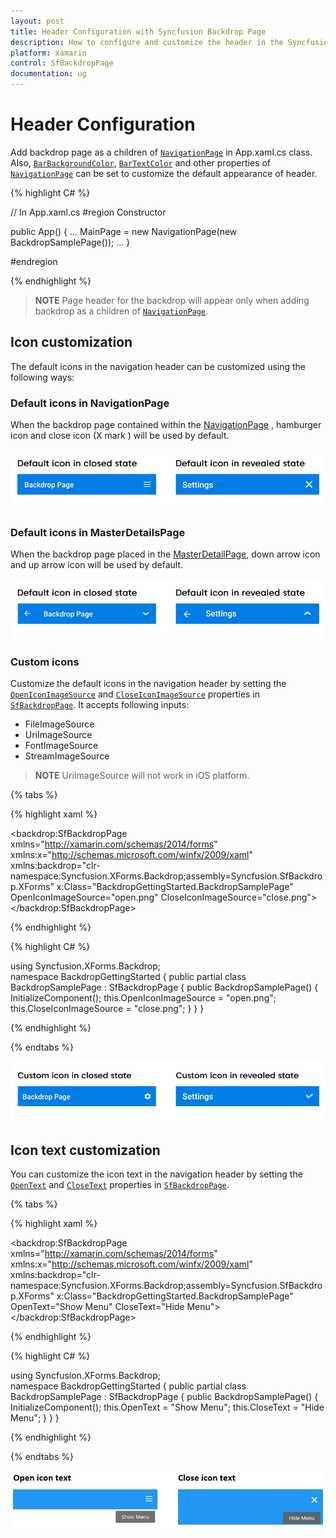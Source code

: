 ```yaml
---
layout: post
title: Header Configuration with Syncfusion Backdrop Page
description: How to configure and customize the header in the Syncfusion backdrop page control in Xamarin.Forms platform.
platform: xamarin
control: SfBackdropPage
documentation: ug
---
```


# Header Configuration

Add backdrop page as a children of [`NavigationPage`](https://docs.microsoft.com/en-us/dotnet/api/xamarin.forms.navigationpage?view=xamarin-forms) in App.xaml.cs class. Also, [`BarBackgroundColor`](https://docs.microsoft.com/en-us/dotnet/api/xamarin.forms.navigationpage.barbackgroundcolor?view=xamarin-forms), [`BarTextColor`](https://docs.microsoft.com/en-us/dotnet/api/xamarin.forms.navigationpage.bartextcolor?view=xamarin-forms) and other properties of [`NavigationPage`](https://docs.microsoft.com/en-us/dotnet/api/xamarin.forms.navigationpage?view=xamarin-forms) can be set to customize the default appearance of header.
 
{% highlight C# %} 

// In App.xaml.cs 
#region Constructor

public App()
{ 
   … 
  MainPage = new NavigationPage(new BackdropSamplePage());
   … 
}

#endregion 

{% endhighlight %}

>**NOTE**
Page header for the backdrop will appear only when adding backdrop as a children of [`NavigationPage`](https://docs.microsoft.com/en-us/dotnet/api/xamarin.forms.navigationpage?view=xamarin-forms).
 
## Icon customization

The default icons in the navigation header can be customized using the following ways:

### Default icons in NavigationPage

When the backdrop page contained within the [NavigationPage](https://docs.microsoft.com/en-us/dotnet/api/xamarin.forms.navigationpage?view=xamarin-forms) , hamburger icon and close icon (X mark ) will be used by default.

![Hamburger icon](Header-Configuration-images/Hamburger.png)

### Default icons in MasterDetailsPage

When the backdrop page placed in the [MasterDetailPage](https://docs.microsoft.com/en-us/dotnet/api/xamarin.forms.masterdetailpage?view=xamarin-forms), down arrow icon and up arrow icon will be used by default.

![Arrow icon](Header-Configuration-images/Arrow.png)

### Custom icons

Customize the default icons in the navigation header by setting the [`OpenIconImageSource`]() and [`CloseIconImageSource`]() properties in [`SfBackdropPage`](https://help.syncfusion.com/cr/xamarin/Syncfusion.XForms.Backdrop.SfBackdropPage.html). It accepts following inputs:
* FileImageSource
* UriImageSource
* FontImageSource
* StreamImageSource

>**NOTE**  UriImageSource will not work in iOS platform. 

{% tabs %} 

{% highlight xaml %} 

<?xml version="1.0" encoding="UTF-8"?>
<backdrop:SfBackdropPage
    xmlns="http://xamarin.com/schemas/2014/forms"
    xmlns:x="http://schemas.microsoft.com/winfx/2009/xaml"
    xmlns:backdrop="clr-namespace:Syncfusion.XForms.Backdrop;assembly=Syncfusion.SfBackdrop.XForms"
    x:Class="BackdropGettingStarted.BackdropSamplePage"
    OpenIconImageSource="open.png"
    CloseIconImageSource="close.png">
</backdrop:SfBackdropPage>

{% endhighlight %}

{% highlight C# %} 

using Syncfusion.XForms.Backdrop;	
namespace BackdropGettingStarted
{
    public partial class BackdropSamplePage : SfBackdropPage
    {
        public BackdropSamplePage()
        {
            InitializeComponent();
            this.OpenIconImageSource = "open.png";
            this.CloseIconImageSource = "close.png";
        }
    }
}

{% endhighlight %}

{% endtabs %}

![Open Custom icons](Header-Configuration-images/Settings.png)
 
## Icon text customization

You can customize the icon text in the navigation header by setting the [`OpenText`]() and [`CloseText`]() properties in [`SfBackdropPage`](https://help.syncfusion.com/cr/xamarin/Syncfusion.XForms.Backdrop.SfBackdropPage.html).

{% tabs %} 

{% highlight xaml %} 

<?xml version="1.0" encoding="UTF-8"?>
<backdrop:SfBackdropPage
    xmlns="http://xamarin.com/schemas/2014/forms"
    xmlns:x="http://schemas.microsoft.com/winfx/2009/xaml"
    xmlns:backdrop="clr-namespace:Syncfusion.XForms.Backdrop;assembly=Syncfusion.SfBackdrop.XForms"
    x:Class="BackdropGettingStarted.BackdropSamplePage"
    OpenText="Show Menu"
    CloseText="Hide Menu">
</backdrop:SfBackdropPage>

{% endhighlight %}

{% highlight C# %} 

using Syncfusion.XForms.Backdrop;	
namespace BackdropGettingStarted
{
    public partial class BackdropSamplePage : SfBackdropPage
    {
        public BackdropSamplePage()
        {
            InitializeComponent();
            this.OpenText = "Show Menu";
            this.CloseText = "Hide Menu";
        }
    }
}

{% endhighlight %}

{% endtabs %}

![Open and Close icon text](Header-Configuration-images/OpenIconCloseIconText.png)

